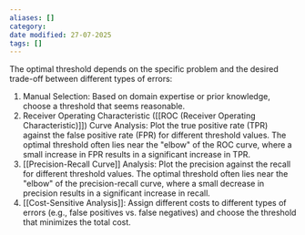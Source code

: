 ```yaml
---
aliases: []
category:
date modified: 27-07-2025
tags: []
---
```

The optimal threshold depends on the specific problem and the desired trade-off between different types of errors:

1. Manual Selection: Based on domain expertise or prior knowledge, choose a threshold that seems reasonable.
2. Receiver Operating Characteristic ([[ROC (Receiver Operating Characteristic)]]) Curve Analysis: Plot the true positive rate (TPR) against the false positive rate (FPR) for different threshold values. The optimal threshold often lies near the "elbow" of the ROC curve, where a small increase in FPR results in a significant increase in TPR.
3. [[Precision-Recall Curve]] Analysis: Plot the precision against the recall for different threshold values. The optimal threshold often lies near the "elbow" of the precision-recall curve, where a small decrease in precision results in a significant increase in recall.
4. [[Cost-Sensitive Analysis]]: Assign different costs to different types of errors (e.g., false positives vs. false negatives) and choose the threshold that minimizes the total cost.